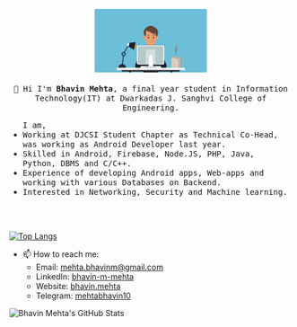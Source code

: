 <p align="center">
  <img src="https://github.com/mehtabhavin10/mehtabhavin10/blob/master/pic.jpg" width="200px">
  <br>
  <samp>
    <br>
    👋 Hi I'm <strong>Bhavin Mehta</strong>, a final year student in Information Technology(IT) at Dwarkadas J. Sanghvi College of Engineering. <br>
    <ul><samp>I am,</samp> 
    <li><samp>Working at DJCSI Student Chapter as Technical Co-Head, was working as Android Developer last year.</samp></li>
	<li><samp>Skilled in Android, Firebase, Node.JS, PHP, Java, Python, DBMS and C/C++.</samp></li> 
	<li><samp>Experience of developing Android apps, Web-apps and working with various Databases on Backend.</samp></li>
	<li><samp>Interested in Networking, Security and Machine learning.</samp></li>
    </ul>
    <br><br>
  </samp>
</p>

  
[![Top Langs](https://github-readme-stats.vercel.app/api/top-langs/?username=mehtabhavin10&layout=compact)](https://github.com/anuraghazra/github-readme-stats)

  
* 📫 How to reach me:
  - Email: [mehta.bhavinm@gmail.com](mailto:mehta.bhavinm@gmail.com)
  - LinkedIn: [bhavin-m-mehta](https://www.linkedin.com/in/bhavin-m-mehta/)
  - Website: [bhavin.mehta](https://mehtabhavin10.github.io/)
  - Telegram: [mehtabhavin10](https://t.me/mehtabhavin10)
  

![Bhavin Mehta's GitHub Stats](https://github-readme-stats.vercel.app/api?username=mehtabhavin10&show_icons=True&title_color=ffffff&icon_color=bb2acf&text_color=daf7dc&bg_color=151515)
